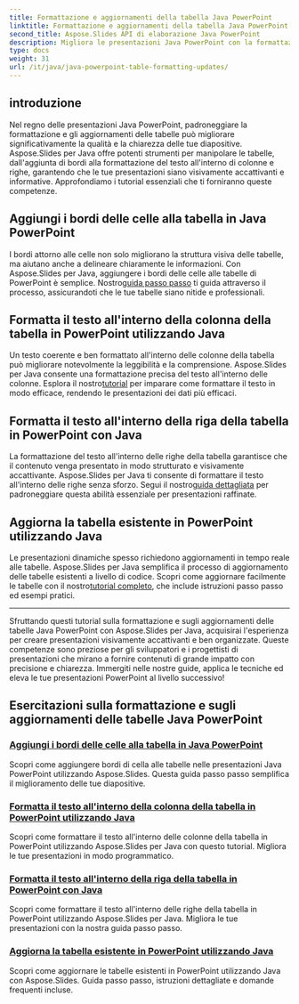 ```yaml
---
title: Formattazione e aggiornamenti della tabella Java PowerPoint
linktitle: Formattazione e aggiornamenti della tabella Java PowerPoint
second_title: Aspose.Slides API di elaborazione Java PowerPoint
description: Migliora le presentazioni Java PowerPoint con la formattazione delle tabelle e gli aggiornamenti utilizzando Aspose.Slides. Impara ad aggiungere bordi, formattare il testo in colonne e righe e aggiornare le tabelle.
type: docs
weight: 31
url: /it/java/java-powerpoint-table-formatting-updates/
---
```


## introduzione

Nel regno delle presentazioni Java PowerPoint, padroneggiare la formattazione e gli aggiornamenti delle tabelle può migliorare significativamente la qualità e la chiarezza delle tue diapositive. Aspose.Slides per Java offre potenti strumenti per manipolare le tabelle, dall'aggiunta di bordi alla formattazione del testo all'interno di colonne e righe, garantendo che le tue presentazioni siano visivamente accattivanti e informative. Approfondiamo i tutorial essenziali che ti forniranno queste competenze.

## Aggiungi i bordi delle celle alla tabella in Java PowerPoint
 I bordi attorno alle celle non solo migliorano la struttura visiva delle tabelle, ma aiutano anche a delineare chiaramente le informazioni. Con Aspose.Slides per Java, aggiungere i bordi delle celle alle tabelle di PowerPoint è semplice. Nostro[guida passo passo](./add-cell-borders-table-java-powerpoint/) ti guida attraverso il processo, assicurandoti che le tue tabelle siano nitide e professionali.

## Formatta il testo all'interno della colonna della tabella in PowerPoint utilizzando Java
Un testo coerente e ben formattato all'interno delle colonne della tabella può migliorare notevolmente la leggibilità e la comprensione. Aspose.Slides per Java consente una formattazione precisa del testo all'interno delle colonne. Esplora il nostro[tutorial](./format-text-inside-table-column-powerpoint-java/) per imparare come formattare il testo in modo efficace, rendendo le presentazioni dei dati più efficaci.

## Formatta il testo all'interno della riga della tabella in PowerPoint con Java
 La formattazione del testo all'interno delle righe della tabella garantisce che il contenuto venga presentato in modo strutturato e visivamente accattivante. Aspose.Slides per Java ti consente di formattare il testo all'interno delle righe senza sforzo. Segui il nostro[guida dettagliata](./format-text-inside-table-row-powerpoint-java/) per padroneggiare questa abilità essenziale per presentazioni raffinate.

## Aggiorna la tabella esistente in PowerPoint utilizzando Java
 Le presentazioni dinamiche spesso richiedono aggiornamenti in tempo reale alle tabelle. Aspose.Slides per Java semplifica il processo di aggiornamento delle tabelle esistenti a livello di codice. Scopri come aggiornare facilmente le tabelle con il nostro[tutorial completo](./update-existing-table-powerpoint-java/), che include istruzioni passo passo ed esempi pratici.

---

Sfruttando questi tutorial sulla formattazione e sugli aggiornamenti delle tabelle Java PowerPoint con Aspose.Slides per Java, acquisirai l'esperienza per creare presentazioni visivamente accattivanti e ben organizzate. Queste competenze sono preziose per gli sviluppatori e i progettisti di presentazioni che mirano a fornire contenuti di grande impatto con precisione e chiarezza. Immergiti nelle nostre guide, applica le tecniche ed eleva le tue presentazioni PowerPoint al livello successivo!
## Esercitazioni sulla formattazione e sugli aggiornamenti delle tabelle Java PowerPoint
### [Aggiungi i bordi delle celle alla tabella in Java PowerPoint](./add-cell-borders-table-java-powerpoint/)
Scopri come aggiungere bordi di cella alle tabelle nelle presentazioni Java PowerPoint utilizzando Aspose.Slides. Questa guida passo passo semplifica il miglioramento delle tue diapositive.
### [Formatta il testo all'interno della colonna della tabella in PowerPoint utilizzando Java](./format-text-inside-table-column-powerpoint-java/)
Scopri come formattare il testo all'interno delle colonne della tabella in PowerPoint utilizzando Aspose.Slides per Java con questo tutorial. Migliora le tue presentazioni in modo programmatico.
### [Formatta il testo all'interno della riga della tabella in PowerPoint con Java](./format-text-inside-table-row-powerpoint-java/)
Scopri come formattare il testo all'interno delle righe della tabella in PowerPoint utilizzando Aspose.Slides per Java. Migliora le tue presentazioni con la nostra guida passo passo.
### [Aggiorna la tabella esistente in PowerPoint utilizzando Java](./update-existing-table-powerpoint-java/)
Scopri come aggiornare le tabelle esistenti in PowerPoint utilizzando Java con Aspose.Slides. Guida passo passo, istruzioni dettagliate e domande frequenti incluse.